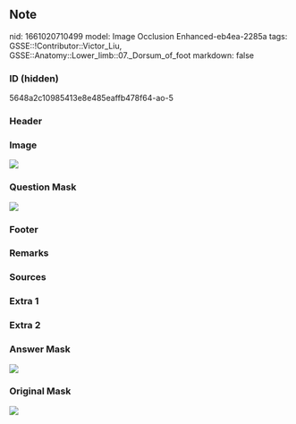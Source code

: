 ## Note
nid: 1661020710499
model: Image Occlusion Enhanced-eb4ea-2285a
tags: GSSE::!Contributor::Victor_Liu, GSSE::Anatomy::Lower_limb::07._Dorsum_of_foot
markdown: false

### ID (hidden)
5648a2c10985413e8e485eaffb478f64-ao-5

### Header


### Image
<img src="tmpq31n941p.png">

### Question Mask
<img src="5648a2c10985413e8e485eaffb478f64-ao-5-Q.svg">

### Footer


### Remarks


### Sources


### Extra 1


### Extra 2


### Answer Mask
<img src="5648a2c10985413e8e485eaffb478f64-ao-5-A.svg">

### Original Mask
<img src="5648a2c10985413e8e485eaffb478f64-ao-O.svg">

